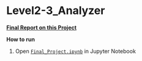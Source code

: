 # Level2-3_Analyzer
[**Final Report on this Project**](Final_Report.pdf)

**How to run**
1. Open [`Final_Project.ipynb`](Final_Project.ipynb) in Jupyter Notebook
